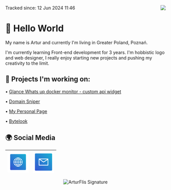 <a>Tracked since: 12 Jun 2024 11:46</a><a href="https://u8views.com/github/Panonim"><img src="https://u8views.com/api/v1/github/profiles/58903942/views/day-week-month-total-count.svg" align="right"></a>

# 👋 Hello World

My name is Artur and currently I'm living in Greater Poland, Poznań. 

I'm currently learning Front-end development for 3 years. I'm hobbistic logo and web designer, I really enjoy starting new projects and pushing my creativity to the limit. 


## 🔨 Projects I'm working on:

• [Glance Whats up docker monitor - custom api widget](https://github.com/glanceapp/community-widgets/blob/main/widgets/wud-monitor-by-panonim/README.md)

• [Domain Sniper](http://sniper.ovh/)

• [My Personal Page](https://bluee.dev)

• [Bytelook](https://github.com/Panonim/bytelook)


## 🌍 Social Media


 | [<img src="https://raw.githubusercontent.com/Panonim/Panonim/main/Website.svg" alt="Website" width="66"> ](https://bluee.dev/) | [<img src="https://raw.githubusercontent.com/Panonim/Panonim/main/Mail.svg" alt="Mail" width="66">](https://mail.google.com/mail/u/0/?fs=1&to=office@bluee.dev&tf=cm) |
| :---: | :---:|
<div align="center"><img src="https://bluee.dev/assets/ArturFlis.svg" height=150px width=250px alt="ArturFlis Signature"/></div>
